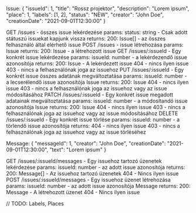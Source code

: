 Issue:
{
  "issueId": 1,
  "title": "Rossz projektor",
  "description": "Lorem ipsum",
  "place": 1,
  "labels": [1, 2],
  "status": "NEW",
  "creator": "John Doe",
  "creationDate": "2021-09-01T12:30:00"
}

GET /issues - összes issue lekérdezése
  params:
    status: string - Csak adott státuszú issuekat kapjunk vissza
  returns:
    200: Issue[] - az összes felhasználó által elérhető issue
POST /issues - issue létrehozása
  params:
    Issue
  returns:
    200: Issue - a létrehozott issue
GET /issues/:issueId - Egy konkrét issue lekérdezése
  params:
    issueId: number - a lekérdezendő issue azonosítója
  returns:
    200: Issue - A lekérdezett issue
    404 - nincs ilyen issue
    403 - nincs a felhasználónak joga az issuehoz
PUT /issues/:issueId - Egy konkrét issue összes adatának megváltoztatása
  params:
    issueId: number - a lecserélendő issue azonosítója
    Issue
  returns:
    200: Issue
    404 - nincs ilyen issue
    403 - nincs a felhasználónak joga az issuehoz vagy az issue módosításához
PATCH /issues/:issueId - Egy konkrét issue megadott adatainak megváltoztatása
  params:
    issueId: number - a módosítandó issue azonosítója
    Issue
  returns:
    200: Issue
    404 - nincs ilyen issue
    403 - nincs a felhasználónak joga az issuehoz vagy az issue módosításához
DELETE /issues/:issueId - Egy konkrét issue törlése
  params:
    issueId: number - a törlendő issue azonosítója
  returns:
    404 - nincs ilyen issue
    403 - nincs a felhasználónak joga az issuehoz vagy az issue törléséhez

Message:
{
  "messageId": 1,
  "creator": "John Doe",
  "creationDate": "2021-09-01T12:30:00",
  "text": "Lorem ipsum"
}

GET /issues/:issueId/messages - Egy issuehoz tartozó üzenetek lekérdezése
  params:
    issueId: number - az adott issue azonosítója
  returns:
    200: Message[] - Az issuehoz tartozó üzenetek
    404 - Nincs ilyen issue
POST /issues/:issueId/messages - Egy issuehoz üzenet létrehozása
  params:
    issueId: number - az adott issue azonosítója
    Message
  returns:
    200: Message - A létrehozott üzenet
    404 - Nincs ilyen issue

// TODO: Labels, Places
